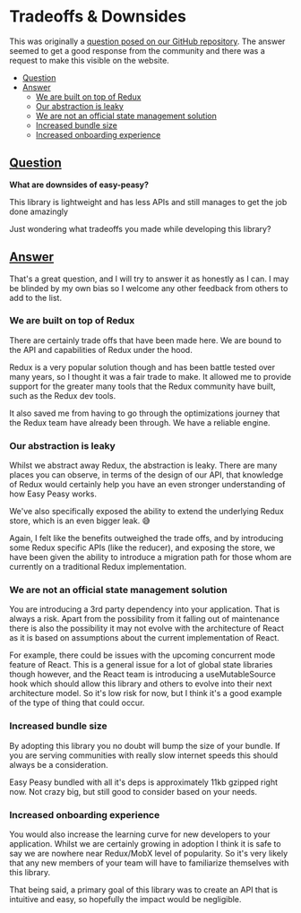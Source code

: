 # Tradeoffs & Downsides

This was originally a [question posed on our GitHub repository](https://github.com/ctrlplusb/easy-peasy/issues/468). The answer seemed to get a good response from the community and there was a request to make this visible on the website.

- [Question](#questionhttpsgithubcomctrlplusbeasy-peasyissues468)
- [Answer](#answerhttpsgithubcomctrlplusbeasy-peasyissues468issuecomment-612549556)
  - [We are built on top of Redux](#we-are-built-on-top-of-redux)
  - [Our abstraction is leaky](#our-abstraction-is-leaky)
  - [We are not an official state management solution](#we-are-not-an-official-state-management-solution)
  - [Increased bundle size](#increased-bundle-size)
  - [Increased onboarding experience](#increased-onboarding-experience)

## [Question](https://github.com/ctrlplusb/easy-peasy/issues/468)

**What are downsides of easy-peasy?**

This library is lightweight and has less APIs and still manages to get the job done amazingly

Just wondering what tradeoffs you made while developing this library?

## [Answer](https://github.com/ctrlplusb/easy-peasy/issues/468#issuecomment-612549556)

That's a great question, and I will try to answer it as honestly as I can. I may be blinded by my own bias so I welcome any other feedback from others to add to the list.

### We are built on top of Redux

There are certainly trade offs that have been made here. We are bound to the API and capabilities of Redux under the hood.

Redux is a very popular solution though and has been battle tested over many years, so I thought it was a fair trade to make. It allowed me to provide support for the greater many tools that the Redux community have built, such as the Redux dev tools.

It also saved me from having to go through the optimizations journey that the Redux team have already been through. We have a reliable engine.

### Our abstraction is leaky

Whilst we abstract away Redux, the abstraction is leaky. There are many places you can observe, in terms of the design of our API, that knowledge of Redux would certainly help you have an even stronger understanding of how Easy Peasy works.

We've also specifically exposed the ability to extend the underlying Redux store, which is an even bigger leak. 😅

Again, I felt like the benefits outweighed the trade offs, and by introducing some Redux specific APIs (like the reducer), and exposing the store, we have been given the ability to introduce a migration path for those whom are currently on a traditional Redux implementation.

### We are not an official state management solution

You are introducing a 3rd party dependency into your application. That is always a risk. Apart from the possibility from it falling out of maintenance there is also the possibility it may not evolve with the architecture of React as it is based on assumptions about the current implementation of React.

For example, there could be issues with the upcoming concurrent mode feature of React. This is a general issue for a lot of global state libraries though however, and the React team is introducing a useMutableSource hook which should allow this library and others to evolve into their next architecture model. So it's low risk for now, but I think it's a good example of the type of thing that could occur.

### Increased bundle size

By adopting this library you no doubt will bump the size of your bundle. If you are serving communities with really slow internet speeds this should always be a consideration.

Easy Peasy bundled with all it's deps is approximately 11kb gzipped right now. Not crazy big, but still good to consider based on your needs.

### Increased onboarding experience

You would also increase the learning curve for new developers to your application. Whilst we are certainly growing in adoption I think it is safe to say we are nowhere near Redux/MobX level of popularity. So it's very likely that any new members of your team will have to familiarize themselves with this library.

That being said, a primary goal of this library was to create an API that is intuitive and easy, so hopefully the impact would be negligible.
